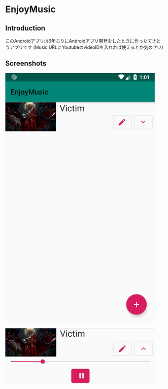 # EnjoyMusic
## Introduction
このAndroidアプリは6年ぶりにAndroidアプリ開発をしたときに作ったてきとうアプリです
(Music URLにYoutubeのvideoIDを入れれば使えるとか気のせい)

## Screenshots
![Top](screenshots/top.png)

![Playing](screenshots/playing_card.png)
